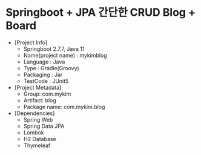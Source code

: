 # Springboot + JPA 간단한 CRUD Blog + Board

- [Project Info]
  - Springboot 2.7.7, Java 11
  - Name(project name) : mykimblog
  - Language : Java
  - Type : Gradle(Groovy)
  - Packaging : Jar
  - TestCode : JUnit5
- [Project Metadata]
  - Group: com.mykim
  - Artifact: blog
  - Package name: com.mykim.blog
- [Dependencies]
  - Spring Web
  - Spring Data JPA
  - Lombok
  - H2 Database
  - Thymeleaf